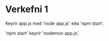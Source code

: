 # Verkefni 1

Keyrir app.js með 'node app.js' eða 'npm start'.

'npm start' keyrir 'nodemon app.js'.
